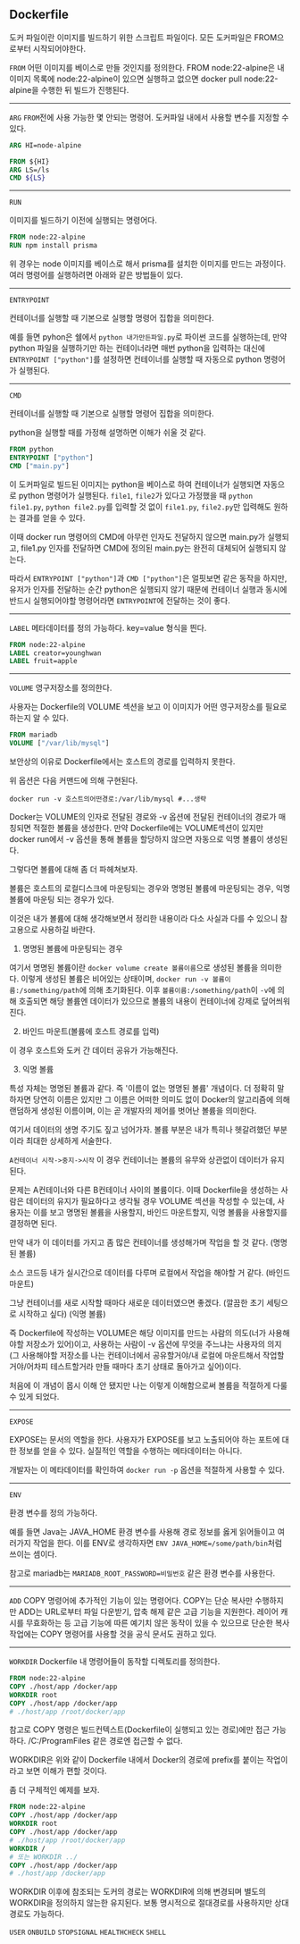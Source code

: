 ## Dockerfile
도커 파일이란 이미지를 빌드하기 위한 스크립트 파일이다. 모든 도커파일은 FROM으로부터 시작되어야한다.



`FROM`
어떤 이미지를 베이스로 만들 것인지를 정의한다.
FROM node:22-alpine은 내 이미지 목록에 node:22-alpine이 있으면 실행하고 없으면 docker pull node:22-alpine을 수행한 뒤 빌드가 진행된다.

---

`ARG`
`FROM`전에 사용 가능한 몇 안되는 명령어. 도커파일 내에서 사용할 변수를 지정할 수 있다.
```dockerfile
ARG HI=node-alpine

FROM ${HI}
ARG LS=/ls
CMD ${LS}
```

---

`RUN`

이미지를 빌드하기 이전에 실행되는 명령어다.

```dockerfile
FROM node:22-alpine
RUN npm install prisma
```

위 경우는 node 이미지를 베이스로 해서 prisma를 설치한 이미지를 만드는 과정이다. 여러 명령어를 실행하려면 아래와 같은 방법들이 있다.



---

`ENTRYPOINT`

컨테이너를 실행할 때 기본으로 실행할 명령어 집합을 의미한다.

예를 들면 pyhon은 쉘에서 `python 내가만든파일.py`로 파이썬 코드를 실행하는데, 만약 python 파일을 실행하기만 하는 컨테이너라면 매번 python을 입력하는 대신에 `ENTRYPOINT ["python"]`를 설정하면 컨테이너를 실행할 때 자동으로 python 명령어가 실행된다.

---

`CMD`

컨테이너를 실행할 때 기본으로 실행할 명령어 집합을 의미한다.

python을 실행할 때를 가정해 설명하면 이해가 쉬울 것 같다.

```dockerfile
FROM python
ENTRYPOINT ["python"]
CMD ["main.py"]
```

이 도커파일로 빌드된 이미지는 python을 베이스로 하여 컨테이너가 실행되면 자동으로 python 명령어가 실행된다. `file1`, `file2`가 있다고 가정했을 때 `python file1.py`, `python file2.py`를 입력할 것 없이 `file1.py`, `file2.py`만 입력해도 원하는 결과를 얻을 수 있다.

이때 docker run 명령어의 CMD에 아무런 인자도 전달하지 않으면 main.py가 실행되고, file1.py 인자를 전달하면 CMD에 정의된 main.py는 완전히 대체되어 실행되지 않는다.

따라서 `ENTRYPOINT ["python"]`과 `CMD ["python"]`은 얼핏보면 같은 동작을 하지만, 유저가 인자를 전달하는 순간 python은 실행되지 않기 때문에 컨테이너 실행과 동시에 반드시 실행되어야할 명령어라면 `ENTRYPOINT`에 전달하는 것이 좋다.

---

`LABEL`
메타데이터를 정의 가능하다.
key=value 형식을 띈다.

```dockerfile
FROM node:22-alpine
LABEL creator=younghwan
LABEL fruit=apple
```

---

`VOLUME`
영구저장소를 정의한다.

사용자는 Dockerfile의 VOLUME 섹션을 보고 이 이미지가 어떤 영구저장소를 필요로하는지 알 수 있다.

```dockerfile
FROM mariadb
VOLUME ["/var/lib/mysql"]
```

보안상의 이유로 Dockerfile에서는 호스트의 경로를 입력하지 못한다.

위 옵션은 다음 커맨드에 의해 구현된다.

```shell
docker run -v 호스트의어떤경로:/var/lib/mysql #...생략
```

Docker는 VOLUME의 인자로 전달된 경로와 -v 옵션에 전달된 컨테이너의 경로가 매칭되면 적절한 볼륨을 생성한다. 만약 Dockerfile에는 VOLUME섹션이 있지만 docker run에서 -v 옵션을 통해 볼륨을 할당하지 않으면 자동으로 익명 볼륨이 생성된다.

그렇다면 볼륨에 대해 좀 더 파헤쳐보자.

볼륨은 호스트의 로컬디스크에 마운팅되는 경우와 명명된 볼륨에 마운팅되는 경우, 익명 볼륨에 마운팅 되는 경우가 있다.

이것은 내가 볼륨에 대해 생각해보면서 정리한 내용이라 다소 사실과 다를 수 있으니 참고용으로 사용하길 바란다.

1. 명명된 볼륨에 마운팅되는 경우

여기서 명명된 볼륨이란 `docker volume create 볼륨이름`으로 생성된 볼륨을 의미한다. 이렇게 생성된 볼륨은 비어있는 상태이며, `docker run -v 볼륨이름:/something/path`에 의해 초기화된다. 이후 `볼륨이름:/something/path`이 `-v`에 의해 호출되면 해당 볼륨엔 데이터가 있으므로 볼륨의 내용이 컨테이너에 강제로 덮어씌워진다.

2. 바인드 마운트(볼륨에 호스트 경로를 입력)

이 경우 호스트와 도커 간 데이터 공유가 가능해진다.

3. 익명 볼륨

특성 자체는 명명된 볼륨과 같다. 즉 '이름이 없는 명명된 볼륨' 개념이다. 더 정확히 말하자면 당연히 이름은 있지만 그 이름은 어떠한 의미도 없이 Docker의 알고리즘에 의해 랜덤하게 생성된 이름이며, 이는 곧 개발자의 제어를 벗어난 볼륨을 의미한다.

여기서 데이터의 생명 주기도 짚고 넘어가자. 볼륨 부분은 내가 특히나 헷갈려했던 부분이라 최대한 상세하게 서술한다.

`A컨테이너 시작->중지->시작`
이 경우 컨테이너는 볼륨의 유무와 상관없이 데이터가 유지된다.

문제는 A컨테이너와 다른 B컨테이너 사이의 볼륨이다. 이때 Dockerfile을 생성하는 사람은 데이터의 유지가 필요하다고 생각될 경우 VOLUME 섹션을 작성할 수 있는데, 사용자는 이를 보고 명명된 볼륨을 사용할지, 바인드 마운트할지, 익명 볼륨을 사용할지를 결정하면 된다.

만약 내가 이 데이터를 가지고 좀 많은 컨테이너를 생성해가며 작업을 할 것 같다. (명명된 볼륨)

소스 코드등 내가 실시간으로 데이터를 다루며 로컬에서 작업을 해야할 거 같다. (바인드 마운트)

그냥 컨테이너를 새로 시작할 때마다 새로운 데이터였으면 좋겠다. (깔끔한 초기 세팅으로 시작하고 싶다) (익명 볼륨)

즉 Dockerfile에 작성하는 VOLUME은 해당 이미지를 만드는 사람의 의도(너가 사용해야할 저장소가 있어)이고, 사용하는 사람이 -v 옵션에 무엇을 주느냐는 사용자의 의지(그 사용해야할 저장소를 나는 컨테이너에서 공유할거야/내 로컬에 마운트해서 작업할거야/어차피 테스트할거라 만들 때마다 초기 상태로 돌아가고 싶어)이다.

처음에 이 개념이 몹시 이해 안 됐지만 나는 이렇게 이해함으로써 볼륨을 적절하게 다룰 수 있게 되었다.

---

`EXPOSE`

EXPOSE는 문서의 역할을 한다. 사용자가 EXPOSE를 보고 노출되어야 하는 포트에 대한 정보를 얻을 수 있다. 실질적인 역할을 수행하는 메타데이터는 아니다.

개발자는 이 메타데이터를 확인하여 `docker run -p` 옵션을 적절하게 사용할 수 있다.



---

`ENV`

환경 변수를 정의 가능하다.

예를 들면 Java는 JAVA_HOME 환경 변수를 사용해 경로 정보를 옳게 읽어들이고 여러가지 작업을 한다. 이를 ENV로 생각하자면 `ENV JAVA_HOME=/some/path/bin`처럼 쓰이는 셈이다.

참고로 mariadb는 `MARIADB_ROOT_PASSWORD=비밀번호` 같은 환경 변수를 사용한다.

---

`ADD`
COPY 명령어에 추가적인 기능이 있는 명령어다. COPY는 단순 복사만 수행하지만 ADD는 URL로부터 파일 다운받기, 압축 해제 같은 고급 기능을 지원한다. 레이어 캐시를 무효화하는 등 고급 기능에 따른 예기치 않은 동작이 있을 수 있으므로 단순한 복사 작업에는 COPY 명령어를 사용할 것을 공식 문서도 권하고 있다.

---

`WORKDIR`
Dockerfile 내 명령어들이 동작할 디렉토리를 정의한다.

```dockerfile
FROM node:22-alpine
COPY ./host/app /docker/app
WORKDIR root
COPY ./host/app /docker/app
# ./host/app /root/docker/app
```

참고로 COPY 명령은 빌드컨텍스트(Dockerfile이 실행되고 있는 경로)에만 접근 가능하다. /C:/ProgramFiles 같은 경로엔 접근할 수 없다.

WORKDIR은 위와 같이 Dockerfile 내에서 Docker의 경로에 prefix를 붙이는 작업이라고 보면 이해가 편할 것이다.

좀 더 구체적인 예제를 보자.

```dockerfile
FROM node:22-alpine
COPY ./host/app /docker/app
WORKDIR root
COPY ./host/app /docker/app
# ./host/app /root/docker/app
WORKDIR /
# 또는 WORKDIR ../
COPY ./host/app /docker/app
# ./host/app /docker/app
```

WORKDIR 이후에 참조되는 도커의 경로는 WORKDIR에 의해 변경되며 별도의 WORKDIR을 정의하지 않는한 유지된다. 보통 명시적으로 절대경로를 사용하지만 상대경로도 가능하다.

`USER`
`ONBUILD`
`STOPSIGNAL`
`HEALTHCHECK`
`SHELL`
